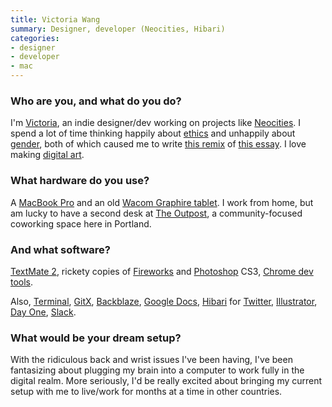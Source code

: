 ```yaml
---
title: Victoria Wang
summary: Designer, developer (Neocities, Hibari)
categories:
- designer
- developer
- mac
---
```


### Who are you, and what do you do?

I'm [Victoria](http://twitter.com/violasong "Victoria's Twitter account."), an indie designer/dev working on projects like [Neocities][]. I spend a lot of time thinking happily about [ethics](http://victoria.neocities.org/ "Victoria's ethics weblog.") and unhappily about [gender](http://violasong.com/thoughtexperiment/ "Victoria's thought experiment essay."), both of which caused me to write [this remix](http://violasong.com/tableflip/ "Victoria's essay on gender.") of [this essay](http://tableflip.club/ "A website about table flipping."). I love making [digital art](https://www.flickr.com/photos/victoriawang/albums/72157665765423065 "Victoria's digital art on Flickr.").

### What hardware do you use?

A [MacBook Pro][macbook-pro] and an old [Wacom Graphire tablet][graphire]. I work from home, but am lucky to have a second desk at [The Outpost](http://outpostpdx.com/ "A shared workspace in Portland, Oregon."), a community-focused coworking space here in Portland.

### And what software?

[TextMate 2][textmate], rickety copies of [Fireworks][] and [Photoshop][] CS3, [Chrome dev tools][chrome-devtools].

Also, [Terminal][], [GitX][], [Backblaze][], [Google Docs][google-docs], [Hibari][] for [Twitter][], [Illustrator][], [Day One][day-one], [Slack][].

### What would be your dream setup?

With the ridiculous back and wrist issues I've been having, I've been fantasizing about plugging my brain into a computer to work fully in the digital realm. More seriously, I'd be really excited about bringing my current setup with me to live/work for months at a time in other countries.

[graphire]: https://www.amazon.com/s/?field-keywords=wacom+graphire "An older pen tablet."
[macbook-pro]: https://www.apple.com/macbook-pro/ "A laptop."
[backblaze]: https://www.backblaze.com/cloud-backup.html "Online backup."
[chrome-devtools]: https://developer.chrome.com/devtools "Web developer tools built into Chrome."
[day-one]: https://itunes.apple.com/us/app/day-one/id422304217 "Personal journal software."
[fireworks]: https://creative.adobe.com/products/fireworks "A graphics and work tool for the Mac."
[gitx]: http://gitx.frim.nl/ "A git GUI for Mac OS X."
[google-docs]: https://en.wikipedia.org/wiki/Google_Docs "A web-based office suite."
[hibari]: http://hibariapp.com/ "A Mac Twitter client."
[illustrator]: https://www.adobe.com/products/illustrator.html "A vector graphics editor."
[neocities]: https://neocities.org "A free website building service."
[photoshop]: https://www.adobe.com/products/photoshop.html "A bitmap image editor."
[slack]: https://slack.com/ "A collaboration service."
[terminal]: https://en.wikipedia.org/wiki/Terminal_(OS_X) "A console application included with Mac OS X."
[textmate]: https://macromates.com/ "A text editor for the Mac."
[twitter]: https://twitter.com/ "An online micro-blogging platform."

